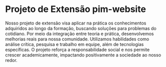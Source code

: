 # Projeto de Extensão pim-website

Nosso projeto de extensão visa aplicar na prática os conhecimentos adquiridos ao longo da formação, buscando soluções para problemas do cotidiano. Por meio da integração entre teoria e prática, desenvolvemos melhorias reais para nossa comunidade. Utilizamos habilidades como análise crítica, pesquisa e trabalho em equipe, além de tecnologias específicas. O projeto reforça a responsabilidade social e nos permite crescer academicamente, impactando positivamente a sociedade ao nosso redor.
